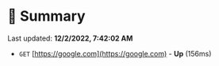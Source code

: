 # 📖 Summary
Last updated: **12/2/2022, 7:42:02 AM**

- `GET` [https://google.com](https://google.com) - **Up** (156ms)
